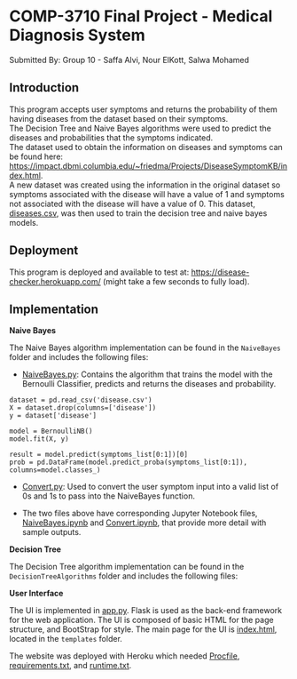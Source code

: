 # COMP-3710 Final Project - Medical Diagnosis System
Submitted By: Group 10 - Saffa Alvi, Nour ElKott, Salwa Mohamed 

## Introduction
This program accepts user symptoms and returns the probability of them having diseases from the dataset based on their symptoms.  
The Decision Tree and Naive Bayes algorithms were used to predict the diseases and probabilities that the symptoms indicated.  
The dataset used to obtain the information on diseases and symptoms can be found here: https://impact.dbmi.columbia.edu/~friedma/Projects/DiseaseSymptomKB/index.html.  
A new dataset was created using the information in the original dataset so symptoms associated with the disease will have a value of 1 and symptoms not associated with the disease will have a value of 0. This dataset, [diseases.csv](https://github.com/jumana-s/3710-Project/blob/main/disease.csv), was then used to train the decision tree and naive bayes models.

## Deployment
This program is deployed and available to test at: https://disease-checker.herokuapp.com/ (might take a few seconds to fully load).

## Implementation 
**Naive Bayes**  

The Naive Bayes algorithm implementation can be found in the `NaiveBayes` folder and includes the following files:
- [NaiveBayes.py](https://github.com/jumana-s/3710-Project/blob/main/NaiveBayes.py): Contains the algorithm that trains the model with the Bernoulli Classifier, predicts and returns the diseases and probability.
```
dataset = pd.read_csv('disease.csv')
X = dataset.drop(columns=['disease'])
y = dataset['disease']

model = BernoulliNB()
model.fit(X, y)

result = model.predict(symptoms_list[0:1])[0]
prob = pd.DataFrame(model.predict_proba(symptoms_list[0:1]), columns=model.classes_)
```
- [Convert.py](https://github.com/jumana-s/3710-Project/blob/main/Convert.py): Used to convert the user symptom input into a valid list of 0s and 1s to pass into the NaiveBayes function.

- The two files above have corresponding Jupyter Notebook files, [NaiveBayes.ipynb](https://github.com/jumana-s/3710-Project/blob/main/NaiveBayes.ipynb) and [Convert.ipynb](https://github.com/jumana-s/3710-Project/blob/main/Convert.ipynb), that provide more detail with sample outputs.

**Decision Tree** 

The Decision Tree algorithm implementation can be found in the `DecisionTreeAlgorithms` folder and includes the following files:



**User Interface**

The UI is implemented in [app.py](https://github.com/jumana-s/3710-Project/blob/main/app.py).  Flask is used as the back-end framework for the web application.  The UI is composed of basic HTML for the page structure, and BootStrap for style.  The main page for the UI is [index.html](https://github.com/jumana-s/3710-Project/blob/main/templates/index.html), located in the `templates` folder.

The website was deployed with Heroku which needed [Procfile](https://github.com/jumana-s/3710-Project/blob/main/Procfile), [requirements.txt](https://github.com/jumana-s/3710-Project/blob/main/requirements.txt), and [runtime.txt](https://github.com/jumana-s/3710-Project/blob/main/runtime.txt).
